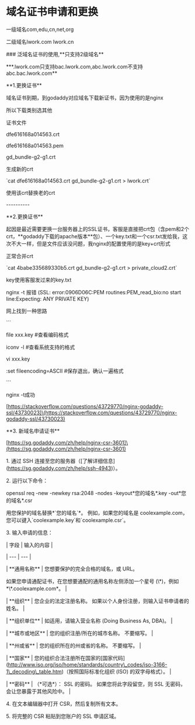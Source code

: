 # 域名证书申请和更换

一级域名com,edu,cn,net,org

二级域名lwork.com   lwork.cn

\### 泛域名证书的使用,\*\*只支持2级域名\*\*

\*\*\*.lwork.com只支持bac.lwork.com,abc.lwork.com不支持abc.bac.lwork.com\*\*

\*\*1.更换证书\*\*

域名证书到期，到godaddy对应域名下载新证书，因为使用的是nginx

所以下载类别选其他



证书文件

dfe616168a014563.crt

dfe616168a014563.pem

gd\_bundle-g2-g1.crt

生成新的crt

\`cat dfe616168a014563.crt gd\_bundle-g2-g1.crt > lwork.crt\`

使用该crt替换老的crt

\----------

\*\*2.更换证书\*\*

起因是最近需要更换一台服务器上的SSL证书，客服是直接把crt包（含pem和2个crt，\*\*godaddy下载的apache版本\*\*包）、一个key.txt和一个csr.txt发给我，这次不大一样，但是文件应该没问题，我nginx的配置使用的是key+crt形式

正常合并crt

\`cat 4babe335689330b5.crt gd\_bundle-g2-g1.crt > private\_cloud2.crt\`

key使用客服发过来的key.txt

nginx -t 报错 (SSL: error:0906D06C:PEM routines:PEM\_read\_bio:no start line:Expecting: ANY PRIVATE KEY)

网上找到一种思路

\`\`\`

file xxx.key #查看编码格式 &#x20;

iconv -l #查看系统支持的格式 &#x20;

vi xxx.key&#x20;

:set fileencoding=ASCII #保存退出，确认一遍格式

\`\`\`

nginx -t成功

\[https://stackoverflow.com/questions/43729770/nginx-godaddy-ssl/43730023]\(https://stackoverflow.com/questions/43729770/nginx-godaddy-ssl/43730023)

\*\*3. 新域名申请证书\*\*

\[https://sg.godaddy.com/zh/help/nginx-csr-3601]\(https://sg.godaddy.com/zh/help/nginx-csr-3601)

1\.  通过 SSH 连接至您的服务器（\[了解详细信息]\(https://sg.godaddy.com/zh/help/ssh-4943)）。

2\.  运行以下命令：

&#x20;  &#x20;

&#x20;   openssl req -new -newkey rsa:2048 -nodes -keyout\*您的域名\*.key -out\*您的域名\*.csr

&#x20;  &#x20;

&#x20;   用您保护的域名替换\*\`您的域名\`\*。 例如，如果您的域名是 coolexample.com，您可以键入\`coolexample.key\`和\`coolexample.csr\`。

&#x20;  &#x20;

3\.  输入申请的信息：

&#x20;  &#x20;

&#x20;   \| 字段 | 输入的内容 |

&#x20;   \| --- | --- |

&#x20;   \| \*\*通用名称\*\* | 您想要保护的完全合格的域名，或 URL。 &#x20;

&#x20;   如果您申请通配证书，在您想要通配的通用名称左侧添加一个星号 (\\\*)，例如\*\\\*.coolexample.com\*。 |

&#x20;   \| \*\*组织\*\* | 您企业的法定注册名称。 如果以个人身份注册，则输入证书申请者的姓名。 |

&#x20;   \| \*\*组织单位\*\* | 如适用，请输入营业名称 (Doing Business As, DBA)。 |

&#x20;   \| \*\*城市或地区\*\* | 您的组织注册/所在的城市名称。 不要缩写。 |

&#x20;   \| \*\*州或省\*\* | 您的组织所在的州或省的名称。 不要缩写。 |

&#x20;   \| \*\*国家\*\* | 您的组织合法注册所在国家的\[国家代码]\(http://www.iso.org/iso/home/standards/country\_codes/iso-3166-1\_decoding\_table.htm)（按照国际标准化组织 (ISO) 的双字母格式）。 |

&#x20;   \| \*\*密码\*\* | （\*可选\*）： SSL 的密码。 如果您将此字段留空，则 SSL 无密码，会让您暴露于其他风险中。 |

&#x20;  &#x20;

4\.  在文本编辑器中打开 CSR，然后复制所有文本。

5\.  将完整的 CSR 粘贴到您账户的 SSL 申请区域。

